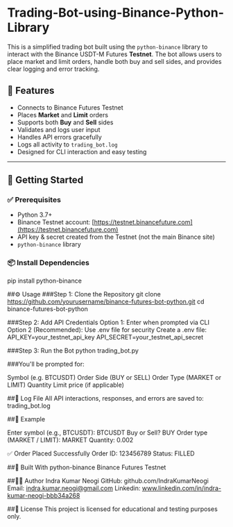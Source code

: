 # Trading-Bot-using-Binance-Python-Library


This is a simplified trading bot built using the `python-binance` library to interact with the Binance USDT-M Futures **Testnet**. The bot allows users to place market and limit orders, handle both buy and sell sides, and provides clear logging and error tracking.

## 🔧 Features

- Connects to Binance Futures Testnet
- Places **Market** and **Limit** orders
- Supports both **Buy** and **Sell** sides
- Validates and logs user input
- Handles API errors gracefully
- Logs all activity to `trading_bot.log`
- Designed for CLI interaction and easy testing

---

## 🚀 Getting Started

### ✅ Prerequisites

- Python 3.7+
- Binance Testnet account: [https://testnet.binancefuture.com](https://testnet.binancefuture.com)
- API key & secret created from the Testnet (not the main Binance site)
- `python-binance` library

### 📦 Install Dependencies

pip install python-binance

##⚙️ Usage
###Step 1: Clone the Repository
git clone https://github.com/yourusername/binance-futures-bot-python.git
cd binance-futures-bot-python

###Step 2: Add API Credentials
Option 1: Enter when prompted via CLI
Option 2 (Recommended): Use .env file for security
Create a .env file:
API_KEY=your_testnet_api_key
API_SECRET=your_testnet_api_secret

###Step 3: Run the Bot
python trading_bot.py

###You'll be prompted for:

Symbol (e.g. BTCUSDT)
Order Side (BUY or SELL)
Order Type (MARKET or LIMIT)
Quantity
Limit price (if applicable)

##📄 Log File
All API interactions, responses, and errors are saved to:
trading_bot.log

##📸 Example

Enter symbol (e.g., BTCUSDT): BTCUSDT
Buy or Sell? BUY
Order type (MARKET / LIMIT): MARKET
Quantity: 0.002

✅ Order Placed Successfully
Order ID: 123456789
Status: FILLED

##🧪 Built With
python-binance
Binance Futures Testnet

##🧑‍💻 Author
Indra Kumar Neogi
GitHub: github.com/IndraKumarNeogi
Email: indra.kumar.neogi@gmail.com
Linkedin: www.linkedin.com/in/indra-kumar-neogi-bbb34a268

##📄 License
This project is licensed for educational and testing purposes only.


